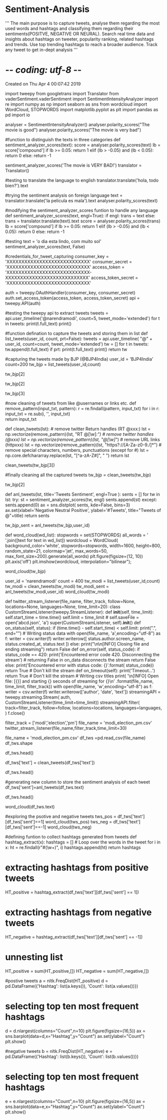 # Sentiment-Analysis
''' The main purpose is to capture tweets, analyse them regarding the most used words and hashtags and classifying them regarding their sentiments(POSITVE, NEGATIVE OR NEURAL). Search  real time data and insights about hashtags on tweeter, popularity ranking, related hashtags and trends. Use top trending hashtags to reach a broader audience. Track any tweet to get in-dept analysis '''

# -*- coding: utf-8 -*-

Created on Thu Apr  4 00:07:42 2019


import tweepy
from googletrans import Translator
from vaderSentiment.vaderSentiment import SentimentIntensityAnalyzer
import re
import numpy as np
import seaborn as sns
from wordcloud import WordCloud, STOPWORDS
import matplotlib.pyplot as plt
import pandas as pd
import io


analyser = SentimentIntensityAnalyzer()
analyser.polarity_scores("The movie is good")
analyser.polarity_scores("The movie is very bad")


#function to distinguish the texts in three categories
def sentiment_analyzer_scores(text):
    score = analyser.polarity_scores(text)
    lb = score['compound']
    if lb >= 0.05:
        return 1
    elif (lb > -0.05) and (lb < 0.05):
        return 0
    else:
        return -1


sentiment_analyzer_scores('The movie is VERY BAD!')
translator = Translator()

#testing to translate the language to english
translator.translate('hola, todo bien?').text

#trying the sentiment analysis on foreign language
text = translator.translate('la pelicula es mala').text
analyser.polarity_scores(text)

#modifying the sentiment_analyzer_scores funtion to handle any language
def sentiment_analyzer_scores(text, engl=True):
    if engl:
         trans = text
    else:
        trans = translator.translate(text).text
    score = analyser.polarity_scores(trans)
    lb = score['compound']
    if lb >= 0.05:
        return 1
    elif (lb > -0.05) and (lb < 0.05):
        return 0
    else:
        return -1


#testing
text = 'o dia esta lindo, com muito sol'
sentiment_analyzer_scores(text, False)

#credentials_for_tweet_capturing
consumer_key = 'XXXXXXXXXXXXXXXXXXXXXXXXXXXX'
consumer_secret = 'XXXXXXXXXXXXXXXXXXXXXXXXXXXX'
access_token = 'XXXXXXXXXXXXXXXXXXXXXXXXXXXX-XXXXXXXXXXXXXXXXXXXXXXXXXXXX'
access_token_secret = 'XXXXXXXXXXXXXXXXXXXXXXXXXXXX'

auth = tweepy.OAuthHandler(consumer_key, consumer_secret)
auth.set_access_token(access_token, access_token_secret)
api = tweepy.API(auth)

#testing the tweepy api to extract tweets
tweets = api.user_timeline('@narendramodi', count=5, tweet_mode='extended')
for t in tweets:
    print(t.full_text)
    print()
    
#function defination to capture the tweets and storing them in list
def list_tweets(user_id, count, prt=False):
    tweets = api.user_timeline(
        "@" + user_id, count=count, tweet_mode='extended')
    tw = []
    for t in tweets:
        tw.append(t.full_text)
        if prt:
            print(t.full_text)
            print()
    return tw

#capturing the tweets made by BJP (@BJP4India)
user_id = 'BJP4India'
count=200
tw_bjp = list_tweets(user_id,count)

tw_bjp[2]

tw_bjp[2]

tw_bjp[3]

#now cleaning of tweets from like @usernames or links etc.
def remove_pattern(input_txt, pattern):
    r = re.findall(pattern, input_txt)
    for i in r:
        input_txt = re.sub(i, '', input_txt)        
    return input_txt

def clean_tweets(lst):
    # remove twitter Return handles (RT @xxx:)
    lst = np.vectorize(remove_pattern)(lst, "RT @[\w]*:")
    # remove twitter handles (@xxx)
    lst = np.vectorize(remove_pattern)(lst, "@[\w]*")
    # remove URL links (httpxxx)
    lst = np.vectorize(remove_pattern)(lst, "https?://[A-Za-z0-9./]*")
    # remove special characters, numbers, punctuations (except for #)
    lst = np.core.defchararray.replace(lst, "[^a-zA-Z#]", " ")
    return lst

clean_tweets(tw_bjp[3])

#finally cleaning all the captured tweets
tw_bjp = clean_tweets(tw_bjp)

tw_bjp[2]

def anl_tweets(lst, title='Tweets Sentiment', engl=True ):
    sents = []
    for tw in lst:
        try:
            st = sentiment_analyzer_scores(tw, engl)
            sents.append(st)
        except:
            sents.append(0)
    ax = sns.distplot(
        sents,
        kde=False,
        bins=3)
    ax.set(xlabel='Negative                Neutral                 Positive',
           ylabel='#Tweets',
          title="Tweets of @"+title)
    return sents


tw_bjp_sent = anl_tweets(tw_bjp,user_id)

def word_cloud(wd_list):
    stopwords = set(STOPWORDS)
    all_words = ' '.join([text for text in wd_list])
    wordcloud = WordCloud(
        background_color='white',
        stopwords=stopwords,
        width=1600,
        height=800,
        random_state=21,
        colormap='jet',
        max_words=50,
        max_font_size=200).generate(all_words)
    plt.figure(figsize=(12, 10))
    plt.axis('off')
    plt.imshow(wordcloud, interpolation="bilinear");
    

word_cloud(tw_bjp)

user_id = 'narendramodi'
count = 400
tw_modi = list_tweets(user_id,count)
tw_modi = clean_tweets(tw_modi)
tw_modi_sent = anl_tweets(tw_modi,user_id)
word_cloud(tw_modi)


def twitter_stream_listener(file_name,
                            filter_track,
                            follow=None,
                            locations=None,
                            languages=None,
                            time_limit=20):
    class CustomStreamListener(tweepy.StreamListener):
        def __init__(self, time_limit):
            self.start_time = time.time()
            self.limit = time_limit
            # self.saveFile = open('abcd.json', 'a')
            super(CustomStreamListener, self).__init__()
        def on_status(self, status):
            if (time.time() - self.start_time) < self.limit:
                print(".", end="")
                # Writing status data
                with open(file_name, 'a',encoding="utf-8") as f:
                    writer = csv.writer(f)
                    writer.writerow([
                        status.author.screen_name, status.created_at,
                        status.text
                    ])
            else:
                print("\n\n[INFO] Closing file and ending streaming")
                return False
        def on_error(self, status_code):
            if status_code == 420:
                print('Encountered error code 420. Disconnecting the stream')
                # returning False in on_data disconnects the stream
                return False
            else:
                print('Encountered error with status code: {}'.format(
                    status_code))
                return True  # Don't kill the stream
        def on_timeout(self):
            print('Timeout...')
            return True  # Don't kill the stream
    # Writing csv titles
    print(
        '\n[INFO] Open file: [{}] and starting {} seconds of streaming for {}\n'
        .format(file_name, time_limit, filter_track))
    with open(file_name, 'w',encoding="utf-8") as f:
        writer = csv.writer(f)
        writer.writerow(['author', 'date', 'text'])
    streamingAPI = tweepy.streaming.Stream(
        auth, CustomStreamListener(time_limit=time_limit))
    streamingAPI.filter(
        track=filter_track,
        follow=follow,
        locations=locations,
        languages=languages,
    )
    f.close()
    
    
filter_track = ['modi','election','pm']
file_name = 'modi_election_pm.csv'
twitter_stream_listener(file_name,filter_track,time_limit=30)

file_name = 'modi_election_pm.csv'
df_tws =pd.read_csv(file_name)
df_tws.shape

df_tws.head()

df_tws['text'] = clean_tweets(df_tws['text'])

df_tws.head()

#generating new column to store the sentiment analysis of each tweet
df_tws['sent']=anl_tweets(df_tws.text)

df_tws.head()

word_cloud(df_tws.text)

#exploring the psotive and negative tweets
tws_pos = df_tws['text'][df_tws['sent']==1]
word_cloud(tws_pos)
tws_neg = df_tws['text'][df_tws['sent']==-1]
word_cloud(tws_neg)

#defining funtion to collect hashtags generated from tweets
def hashtag_extract(x):
    hashtags = []
    # Loop over the words in the tweet
    for i in x:
        ht = re.findall(r"#(\w+)", i)
        hashtags.append(ht)
    return hashtags
# extracting hashtags from positive tweets
HT_positive = hashtag_extract(df_tws['text'][df_tws['sent'] == 1])
# extracting hashtags from negative tweets
HT_negative = hashtag_extract(df_tws['text'][df_tws['sent'] == -1])
# unnesting list
HT_positive = sum(HT_positive,[])
HT_negative = sum(HT_negative,[])

#postive tweets
a = nltk.FreqDist(HT_positive)
d = pd.DataFrame({'Hashtag': list(a.keys()),
                   'Count': list(a.values())})
# selecting top ten most frequent hashtags
d = d.nlargest(columns="Count",n=10)
plt.figure(figsize=(16,5))
ax = sns.barplot(data=d,x="Hashtag",y="Count")
ax.set(ylabel="Count")
plt.show()

#negative tweets
b = nltk.FreqDist(HT_negative)
e = pd.DataFrame({'Hashtag': list(b.keys()),
                   'Count': list(b.values())})
# selecting top ten most frequent hashtags
e = e.nlargest(columns="Count",n=10)
plt.figure(figsize=(16,5))
ax = sns.barplot(data=e,x="Hashtag",y="Count")
ax.set(ylabel="Count")
plt.show()


